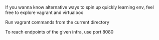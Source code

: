 If you wanna know alternative ways to spin up quickly learning env, feel free to explore vagrant and virtualbox

Run vagrant commands from the current directory

To reach endpoints of the given infra, use port 8080

